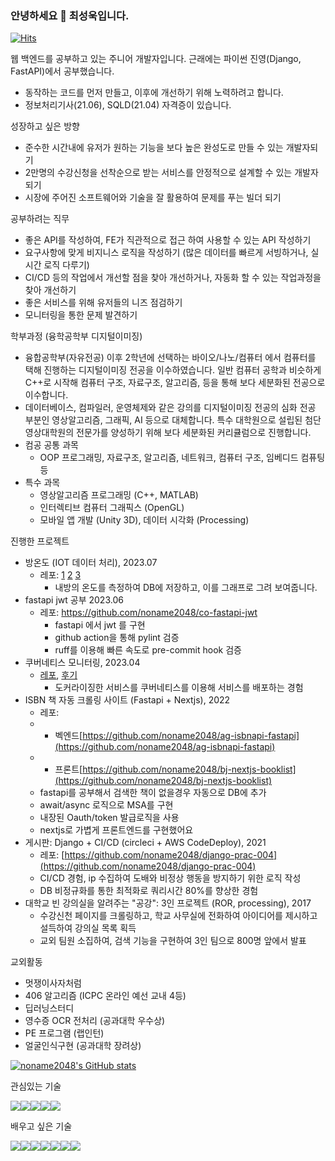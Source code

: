 ### 안녕하세요 👋 최성욱입니다.

[![Hits](https://hits.seeyoufarm.com/api/count/incr/badge.svg?url=https%3A%2F%2Fgithub.com%2Fnoname2048&count_bg=%2379C83D&title_bg=%23555555&icon=&icon_color=%23E7E7E7&title=hits&edge_flat=false)](https://hits.seeyoufarm.com)

웹 백엔드를 공부하고 있는 주니어 개발자입니다.
근래에는 파이썬 진영(Django, FastAPI)에서 공부했습니다.

* 동작하는 코드를 먼저 만들고, 이후에 개선하기 위해 노력하려고 합니다.
* 정보처리기사(21.06), SQLD(21.04) 자격증이 있습니다.
  
성장하고 싶은 방향
* 준수한 시간내에 유저가 원하는 기능을 보다 높은 완성도로 만들 수 있는 개발자되기
* 2만명의 수강신청을 선착순으로 받는 서비스를 안정적으로 설계할 수 있는 개발자되기
* 시장에 주어진 소프트웨어와 기술을 잘 활용하여 문제를 푸는 빌더 되기 

공부하려는 직무
* 좋은 API를 작성하여, FE가 직관적으로 접근 하여 사용할 수 있는 API 작성하기
* 요구사항에 맞게 비지니스 로직을 작성하기 (많은 데이터를 빠르게 서빙하거나, 실시간 로직 다루기)
* CI/CD 등의 작업에서 개선할 점을 찾아 개선하거나, 자동화 할 수 있는 작업과정을 찾아 개선하기
* 좋은 서비스를 위해 유저들의 니즈 점검하기
* 모니터링을 통한 문제 발견하기

학부과정 (융학공학부 디지털이미징)
* 융합공학부(자유전공) 이후 2학년에 선택하는 바이오/나노/컴퓨터 에서 컴퓨터를 택해 진행하는 디지털이미징 전공을 이수하였습니다. 일반 컴퓨터 공학과 비슷하게 C++로 시작해 컴퓨터 구조, 자료구조, 알고리즘, 등을 통해 보다 세분화된 전공으로 이수합니다.
* 데이터베이스, 컴파일러, 운영체제와 같은 강의를 디지털이미징 전공의 심화 전공 부분인 영상알고리즘, 그래픽, AI 등으로 대체합니다.  특수 대학원으로 설립된 첨단영상대학원의 전문가를 양성하기 위해 보다 세분화된 커리큘럼으로 진행합니다. 
* 컴공 공통 과목
  - OOP 프로그래밍, 자료구조, 알고리즘, 네트워크, 컴퓨터 구조, 임베디드 컴퓨팅 등
* 특수 과목
  - 영상알고리즘 프로그래밍 (C++, MATLAB)
  - 인터렉티브 컴퓨터 그래픽스 (OpenGL)
  - 모바일 앱 개발 (Unity 3D), 데이터 시각화 (Processing)

진행한 프로젝트
* 방온도 (IOT 데이터 처리), 2023.07
  * 레포: [1](https://github.com/noname2048/cp-react-to-t3) [2](https://github.com/noname2048/cj-rasp) [3](https://github.com/noname2048/ci-aws-lambda)
    * 내방의 온도를 측정하여 DB에 저장하고, 이를 그래프로 그려 보여줍니다.
* fastapi jwt 공부 2023.06
  * 레포: https://github.com/noname2048/co-fastapi-jwt
    * fastapi 에서 jwt 를 구현
    * github action을 통해 pylint 검증
    * ruff를 이용해 빠른 속도로 pre-commit hook 검증  
* 쿠버네티스 모니터링, 2023.04
  *  [레포](https://github.com/noname2048/ce-numble-k8s-monitoring), [후기](https://velog.io/@noname2048/%EB%84%98%EB%B8%94-%EB%94%A5%EB%8B%A4%EC%9D%B4%EB%B8%8C-%ED%9B%84%EA%B8%B0)
     * 도커라이징한 서비스를 쿠버네티스를 이용해 서비스를 배포하는 경험 
* ISBN 책 자동 크롤링 사이트 (Fastapi + Nextjs), 2022
  * 레포: 
  * * 벡엔드[https://github.com/noname2048/ag-isbnapi-fastapi](https://github.com/noname2048/ag-isbnapi-fastapi)
  * * 프론트[https://github.com/noname2048/bj-nextjs-booklist](https://github.com/noname2048/bj-nextjs-booklist)
  * fastapi를 공부해서 검색한 책이 없을경우 자동으로 DB에 추가
  * await/async 로직으로 MSA를 구현
  * 내장된 Oauth/token 발급로직을 사용
  * nextjs로 가볍게 프론트엔드를 구현했어요
* 게시판: Django + CI/CD (circleci + AWS CodeDeploy), 2021
  * 레포: [https://github.com/noname2048/django-prac-004](https://github.com/noname2048/django-prac-004)
  * CI/CD 경험, ip 수집하여 도배와 비정상 행동을 방지하기 위한 로직 작성
  * DB 비정규화를 통한 최적화로 쿼리시간 80%를 향상한 경험
* 대학교 빈 강의실을 알려주는 "공강": 3인 프로젝트 (ROR, processing), 2017
  * 수강신천 페이지를 크롤링하고, 학교 사무실에 전화하여 아이디어를 제시하고 설득하여 강의실 목록 획득 
  * 교외 팀원 소집하여, 검색 기능을 구현하여 3인 팀으로 800명 앞에서 발표

교외활동
* 멋쟁이사자처럼
* 406 알고리즘 (ICPC 온라인 예선 교내 4등)
* 딥러닝스터디
* 영수증 OCR 전처리 (공과대학 우수상)
* PE 프로그램 (랩인턴)
* 얼굴인식구현 (공과대학 장려상)

[![noname2048's GitHub stats](https://github-readme-stats.vercel.app/api?username=noname2048)](https://github.com/anuraghazra/github-readme-stats)

관심있는 기술

<img src="https://img.shields.io/badge/FastAPI-009688?logo=FastAPI&logoColor=white&style=flat-square"/><img src="https://img.shields.io/badge/Django-092E20?logo=Django&logoColor=white&style=flat-square"/><img src="https://img.shields.io/badge/React-61DAFB?logo=React&logoColor=black&style=flat-square"/><img src="https://img.shields.io/badge/Docker-2496ED?logo=Docker&logoColor=white&style=flat-square"/><img src="https://img.shields.io/badge/Amazon AWS-232F3E?logo=Amazon-AWS&logoColor=white&style=flat-square"/> 

배우고 싶은 기술

<img src="https://img.shields.io/badge/Next.js-000000?logo=Next.js&logoColor=white&style=flat-square"/><img src="https://img.shields.io/badge/Kubernetes-326CE5?logo=Docker&logoColor=white&style=flat-square"/><img src="https://img.shields.io/badge/Elastic Stack-005571?logo=Elastic-Stack&logoColor=white&style=flat-square"/><img src="https://img.shields.io/badge/PostgreSQL-4169E1?logo=PostgreSQL&logoColor=white&style=flat-square"/><img src="https://img.shields.io/badge/Prisma-2d3748?logo=Prisma&logoColor=white&style=flat-square"/><img src="https://img.shields.io/badge/TypeScript-3178c6?logo=TypeScript&logoColor=white&style=flat-square"/><img src="https://img.shields.io/badge/Rust-000000?logo=Rust&logoColor=white&style=flat-square"/>

<!--
**noname2048/noname2048** is a ✨ _special_ ✨ repository because its `README.md` (this file) appears on your GitHub profile.

Here are some ideas to get you started:

- 🔭 I’m currently working on ...
- 🌱 I’m currently learning ...
- 👯 I’m looking to collaborate on ...
- 🤔 I’m looking for help with ...
- 💬 Ask me about ...
- 📫 How to reach me: ...
- 😄 Pronouns: ...
- ⚡ Fun fact: ...
-->
